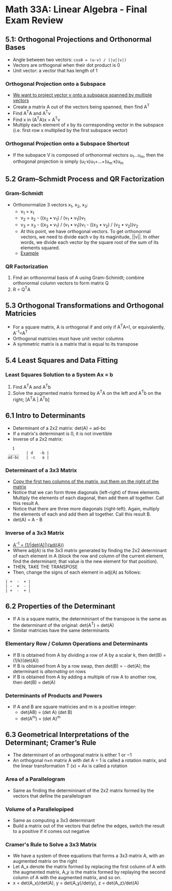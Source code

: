 # Math 33A: Linear Algebra - Final Exam Review
## 5.1: Orthogonal Projections and Orthonormal Bases
* Angle between two vectors: `cosθ = (u·v) / (|u||v|)`
* Vectors are orthogonal when their dot product is 0
* Unit vector: a vector that has length of 1
### Orthogonal Projection onto a Subspace
* [We want to project vector v onto a subspace spanned by multiple vectors](https://www.youtube.com/watch?v=kIWLliTGPEQ)
* Create a matrix A out of the vectors being spanned, then find A<sup>T</sup>
* Find A<sup>T</sup>A and A<sup>T</sup>v
* Find x in (A<sup>T</sup>A)x = A<sup>T</sup>v
* Multiply each element of x by its corresponding vector in the subspace (i.e. first row x multiplied by the first subspace vector)
### Orthogonal Projection onto a Subspace Shortcut
* If the subspace V is composed of orthonormal vectors u<sub>1</sub>...u<sub>m</sub>, then the orthogonal projection is simply (u<sub>1</sub>·x)u<sub>1</sub>+...+(u<sub>m</sub>·x)u<sub>m</sub>
## 5.2 Gram–Schmidt Process and QR Factorization
### Gram-Schmidt
* Orthonormalize 3 vectors x<sub>1</sub>, x<sub>2</sub>, x<sub>3</sub>:
  * v<sub>1</sub> = x<sub>1</sub>
  * v<sub>2</sub> = x<sub>2</sub> - ((x<sub>2</sub> • v<sub>1</sub>) / (v<sub>1</sub> • v<sub>1</sub>))v<sub>1</sub>
  * v<sub>3</sub> = x<sub>3</sub> - ((x<sub>3</sub> • v<sub>1</sub>) / (v<sub>1</sub> • v<sub>1</sub>))v<sub>1</sub> - ((x<sub>3</sub> • v<sub>2</sub>) / (v<sub>2</sub> • v<sub>2</sub>))v<sub>2</sub>
  * At this point, we have orthogonal vectors. To get orthonormal vectors, we need to divide each v by its maginitude, ||v||. In other words, we divide each vector by the square root of the sum of its elements squared. 
  * [Example](https://www.youtube.com/watch?v=swXcm_vTjWU)
### QR Factorization
1. Find an orthonormal basis of A using Gram-Schmidt; combine orthonormal column vectors to form matrix Q
2. R = Q<sup>T</sup>A
## 5.3 Orthogonal Transformations and Orthogonal Matricies
* For a square matrix, A is orthogonal if and only if A<sup>T</sup>A=I, or equivalently, A<sup>-1</sup>=A<sup>T</sup>
* Orthogonal matricies must have unit vector columns
* A symmetric matrix is a matrix that is equal to its transpose
## 5.4 Least Squares and Data Fitting
### Least Squares Solution to a System Ax = b
1. Find A<sup>T</sup>A and A<sup>T</sup>b
2. Solve the augmented matrix formed by A<sup>T</sup>A on the left and A<sup>T</sup>b on the right; [A<sup>T</sup>A | A<sup>T</sup>b]
## 6.1 Intro to Determinants
* Determinant of a 2x2 matrix: det(A) = ad-bc
* If a matrix's determinant is 0, it is not invertible
* Inverse of a 2x2 matrix: 
```
   1
 _____   | d   -b |
 ad-bc   | -c   a |
```
### Determinant of a 3x3 Matrix
* [Copy the first two columns of the matrix, put them on the right of the matrix](https://www.youtube.com/watch?v=V3e7m-qFDFU)
* Notice that we can form three diagonals (left-right) of three elements. Multiply the elements of each diagonal, then add them all together. Call this result A.
* Notice that there are three more diagonals (right-left). Again, multiply the elements of each and add them all together. Call this result B.
* det(A) = A - B
### Inverse of a 3x3 Matrix
* [A<sup>-1</sup> = (1/|det(A)|)(adj(A))](https://www.youtube.com/watch?v=pKZyszzmyeQ)
* Where adj(A) is the 3x3 matrix generated by finding the 2x2 determinant of each element in A (block the row and column of the current element, find the determinant; that value is the new element for that position). 
* THEN, TAKE THE TRANSPOSE
* Then, change the signs of each element in adj(A) as follows:
```
| +  -  + |
| -  +  - |
| +  -  + |
```
## 6.2 Properties of the Determinant
* If A is a square matrix, the determininant of the transpose is the same as the determinant of the original: det(A<sup>T</sup>) = det(A) 
* Similar matricies have the same determinants
### Elementary Row / Column Operations and Determinants
* If B is obtained from A by dividing a row of A by a scalar k, then det(B) = (1/k)(det(A))
* If B is obtained from A by a row swap, then det(B) = - det(A); the determinant is *alternating* on rows
* If B is obtained from A by adding a multiple of row A to another row, then det(B) = det(A)
### Determinants of Products and Powers
* If A and B are square matricies and m is a positive integer:
  * det(AB) = (det A) (det B) 
  * det(A<sup>m</sup>) = (det A)<sup>m</sup>
## 6.3 Geometrical Interpretations of the Determinant; Cramer’s Rule
* The determinant of an orthogonal matrix is either 1 or −1
* An orthogonal n×n matrix A with det A = 1 is called a rotation matrix, and the linear transformation T (x) = Ax is called a rotation
### Area of a Parallelogram
* Same as finding the determininant of the 2x2 matrix formed by the vectors that define the parallelogram
### Volume of a Parallelopiped 
* Same as computing a 3x3 determinant
* Build a matrix out of the vectors that define the edges, switch the result to a positive if it comes out negative
### Cramer's Rule to Solve a 3x3 Matrix
* We have a system of three equations that forms a 3x3 matrix A, with an augmented matrix on the right
* Let A_x denote the matrix formed by replacing the first column of A with the augmented matrix, A_y is the matrix formed by replaying the second column of A with the augmented matrix, and so on.
* x = det(A_x)/det(A), y = det(A_y)/det(y), z = det(A_z)/det(A)
